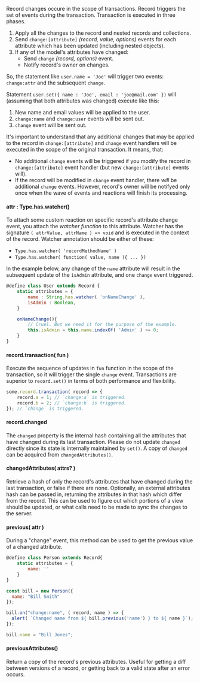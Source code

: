 Record changes occure in the scope of transactions. Record triggers the set of events during the transaction.
Transaction is executed in three phases.

1. Apply all the changes to the record and nested records and collections.
2. Send `change:[attribute]` *(record, value, options)* events for each attribute which has been updated (including nested objects).
3. If any of the model's attributes have changed:
    - Send `change` *(record, options)* event.
    - Notify record's owner on changes.

So, the statement like `user.name = 'Joe'` will trigger two events: `change:attr` and the subsequent `change`.

Statement `user.set({ name : 'Joe', email : 'joe@mail.com' })` will (assuming that both attributes was changed) execute like this:

1. New name and email values will be applied to the user.
2. `change:name` and `change:user` events will be sent out.
3. `change` event will be sent out.

It's important to understand that any additional changes that may be applied to the record in `change:[attribute]` and `change` event handlers
will be executed in the scope of the original transaction. It means, that:

- No additional `change` events will be triggered if you modify the record in `change:[attribute]` event handler (but new `change:[attribute]` events will).
- If the record will be modified in `change` event handler, there _will_ be additional `change` events. However, record's owner will be notifyed only once when the wave of events and reactions will finish its processing.

#### attr : Type.has.watcher()

To attach some custom reaction on specific record's attribute change event, you attach the _watcher function_ to this attribute.
Watcher has the signature `( attrValue, attrName ) => void` and is executed in the context of the record. Watcher annotation should be either of these:

- `Type.has.watcher( 'recordMethodName' )`
- `Type.has.watcher( function( value, name ){ ... })`

In the example below, any change of the `name` attribute will result in the subsequent update of the `isAdmin` attribute, and one `change` event triggered.

```javascript
@define class User extends Record {
    static attributes = {
        name : String.has.watcher( 'onNameChange' ),
        isAdmin : Boolean,
    }

    onNameChange(){
        // Cruel. But we need it for the purpose of the example.
        this.isAdmin = this.name.indexOf( 'Admin' ) >= 0; 
    }
}
```

#### record.transaction( fun )

Execute the sequence of updates in `fun` function in the scope of the transaction, so it will trigger the single `change` event.
Transactions are superior to `record.set()` in terms of both performance and flexibility.

```javascript
some.record.transaction( record => {
    record.a = 1; // `change:a` is triggered.
    record.b = 2; // `change:b` is triggered.
}); // `change` is triggered.
```

#### record.changed

The `changed` property is the internal hash containing all the attributes that have changed during its last transaction.
Please do not update `changed` directly since its state is internally maintained by `set()`.
A copy of `changed` can be acquired from `changedAttributes()`.

#### changedAttributes( attrs? ) 

Retrieve a hash of only the record's attributes that have changed during the last transaction,
or false if there are none. Optionally, an external attributes hash can be passed in,
returning the attributes in that hash which differ from the record.
This can be used to figure out which portions of a view should be updated,
or what calls need to be made to sync the changes to the server.

#### previous( attr ) 

During a "change" event, this method can be used to get the previous value of a changed attribute.

```javascript
@define class Person extends Record{
    static attributes = {
        name: ''
    }
}

const bill = new Person({
  name: "Bill Smith"
});

bill.on("change:name", ( record, name ) => {
  alert( `Changed name from ${ bill.previous('name') } to ${ name }`);
});

bill.name = "Bill Jones";
```

#### previousAttributes()

Return a copy of the record's previous attributes. Useful for getting a diff between versions of a record, or getting back to a valid state after an error occurs.